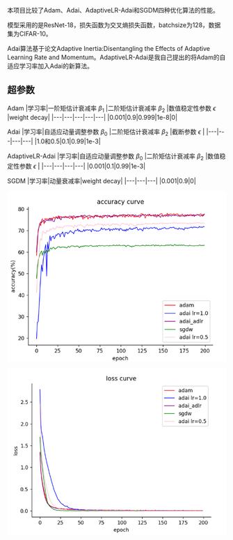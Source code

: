 
本项目比较了Adam、Adai、AdaptiveLR-Adai和SGDM四种优化算法的性能。


模型采用的是ResNet-18，损失函数为交叉熵损失函数，batchsize为128，数据集为CIFAR-10。


Adai算法基于论文Adaptive Inertia:Disentangling the Effects of Adaptive Learning Rate and Momentum。AdaptiveLR-Adai是我自己提出的将Adam的自适应学习率加入Adai的新算法。

## 超参数
Adam
|学习率|一阶矩估计衰减率 $\beta_1$ |二阶矩估计衰减率 $\beta_2$ |数值稳定性参数 $\epsilon$ |weight decay|
|---|---|---|---|---|
|0.001|0.9|0.999|1e-8|0|

Adai
|学习率|自适应动量调整参数 $\beta_0$ |二阶矩估计衰减率 $\beta_2$ |截断参数 $\epsilon$ |
|---|---|---|---|
|1.0和0.5|0.1|0.99|1e-3|

AdaptiveLR-Adai
|学习率|自适应动量调整参数 $\beta_0$ |二阶矩估计衰减率 $\beta_2$ |数值稳定性参数 $\epsilon$ |
|---|---|---|---|
|0.001|0.1|0.99|1e-3|

SGDM
|学习率|动量衰减率|weight decay|
|---|---|---|
|0.001|0.9|0|

![img.png](img.png)

![img_1.png](img_1.png)